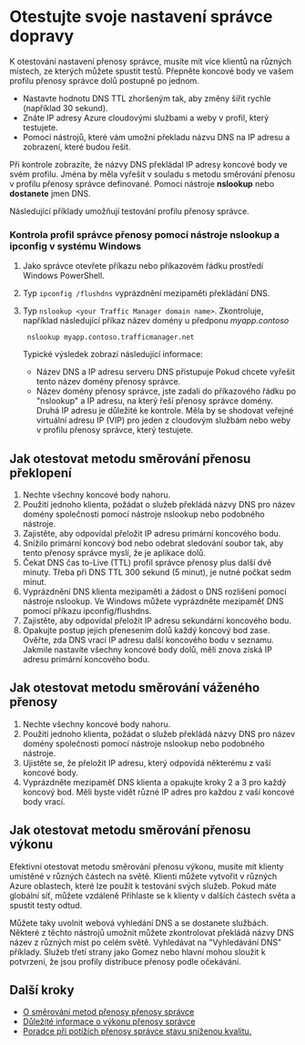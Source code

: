 <properties
    pageTitle="Testování nastavení správce přenosy | Microsoft Azure"
    description="Tento článek vám pomůže otestovat nastavení přenosy správce"
    services="traffic-manager"
    documentationCenter=""
    authors="sdwheeler"
    manager="carmonm"
    editor=""
/>
<tags
    ms.service="traffic-manager"
    ms.devlang="na"
    ms.topic="article"
    ms.tgt_pltfrm="na"
    ms.workload="infrastructure-services"
    ms.date="10/11/2016"
    ms.author="sewhee"
/>

# <a name="test-your-traffic-manager-settings"></a>Otestujte svoje nastavení správce dopravy

K otestování nastavení přenosy správce, musíte mít více klientů na různých místech, ze kterých můžete spustit testů. Přepněte koncové body ve vašem profilu přenosy správce dolů postupně po jednom.

* Nastavte hodnotu DNS TTL zhoršeným tak, aby změny šířit rychle (například 30 sekund).
* Znáte IP adresy Azure cloudovými službami a weby v profil, který testujete.
* Pomocí nástrojů, které vám umožní překladu názvu DNS na IP adresu a zobrazení, které budou řešit.

Při kontrole zobrazíte, že názvy DNS překládal IP adresy koncové body ve svém profilu. Jména by měla vyřešit v souladu s metodu směrování přenosu v profilu přenosy správce definované. Pomocí nástroje **nslookup** nebo **dostanete** jmen DNS.

Následující příklady umožňují testování profilu přenosy správce.

### <a name="check-traffic-manager-profile-using-nslookup-and-ipconfig-in-windows"></a>Kontrola profil správce přenosy pomocí nástroje nslookup a ipconfig v systému Windows

1. Jako správce otevřete příkazu nebo příkazovém řádku prostředí Windows PowerShell.
2. Typ `ipconfig /flushdns` vyprázdnění mezipaměti překládání DNS.
3. Typ `nslookup <your Traffic Manager domain name>`. Zkontroluje, například následující příkaz název domény u předponu *myapp.contoso*

        nslookup myapp.contoso.trafficmanager.net

    Typické výsledek zobrazí následující informace:

    * Název DNS a IP adresu serveru DNS přistupuje Pokud chcete vyřešit tento název domény přenosy správce.
    * Název domény přenosy správce, jste zadali do příkazového řádku po "nslookup" a IP adresu, na který řeší přenosy správce domény. Druhá IP adresu je důležité ke kontrole. Měla by se shodovat veřejné virtuální adresu IP (VIP) pro jeden z cloudovým službám nebo weby v profilu přenosy správce, který testujete.

## <a name="how-to-test-the-failover-traffic-routing-method"></a>Jak otestovat metodu směrování přenosu překlopení

1. Nechte všechny koncové body nahoru.
2. Použití jednoho klienta, požádat o služeb překládá názvy DNS pro název domény společnosti pomocí nástroje nslookup nebo podobného nástroje.
3. Zajistěte, aby odpovídal přeložit IP adresu primární koncového bodu.
4. Snížilo primární koncový bod nebo odebrat sledování soubor tak, aby tento přenosy správce myslí, že je aplikace dolů.
5. Čekat DNS čas to-Live (TTL) profil správce přenosy plus další dvě minuty. Třeba při DNS TTL 300 sekund (5 minut), je nutné počkat sedm minut.
6. Vyprázdnění DNS klienta mezipaměti a žádost o DNS rozlišení pomocí nástroje nslookup. Ve Windows můžete vyprázdněte mezipaměť DNS pomocí příkazu ipconfig/flushdns.
7. Zajistěte, aby odpovídal přeložit IP adresu sekundární koncového bodu.
8. Opakujte postup jejich přenesením dolů každý koncový bod zase. Ověřte, zda DNS vrací IP adresu další koncového bodu v seznamu. Jakmile nastavíte všechny koncové body dolů, měli znova získá IP adresu primární koncového bodu.

## <a name="how-to-test-the-weighted-traffic-routing-method"></a>Jak otestovat metodu směrování váženého přenosy

1. Nechte všechny koncové body nahoru.
2. Použití jednoho klienta, požádat o služeb překládá názvy DNS pro název domény společnosti pomocí nástroje nslookup nebo podobného nástroje.
3. Ujistěte se, že přeložit IP adresu, který odpovídá některému z vaší koncové body.
4. Vyprázdněte mezipaměť DNS klienta a opakujte kroky 2 a 3 pro každý koncový bod. Měli byste vidět různé IP adres pro každou z vaší koncové body vrací.

## <a name="how-to-test-the-performance-traffic-routing-method"></a>Jak otestovat metodu směrování přenosu výkonu

Efektivní otestovat metodu směrování přenosu výkonu, musíte mít klienty umístěné v různých částech na světě. Klienti můžete vytvořit v různých Azure oblastech, které lze použít k testování svých služeb. Pokud máte globální síť, můžete vzdáleně Přihlaste se k klienty v dalších částech světa a spustit testy odtud.

Můžete taky uvolnit webová vyhledání DNS a se dostanete službách. Některé z těchto nástrojů umožnit můžete zkontrolovat překládá názvy DNS název z různých míst po celém světě. Vyhledávat na "Vyhledávání DNS" příklady. Služeb třetí strany jako Gomez nebo hlavní mohou sloužit k potvrzení, že jsou profily distribuce přenosy podle očekávání.

## <a name="next-steps"></a>Další kroky

* [O směrování metod přenosy přenosy správce](traffic-manager-routing-methods.md)
* [Důležité informace o výkonu přenosy správce](traffic-manager-performance-considerations.md)
* [Poradce při potížích přenosy správce stavu sníženou kvalitu.](traffic-manager-troubleshooting-degraded.md)




